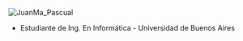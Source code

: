 ![JuanMa_Pascual](https://user-images.githubusercontent.com/95492503/145724779-a92b3f79-4745-4545-a464-fa94f865f647.png)

- Estudiante de Ing. En Informática - Universidad de Buenos Aires


<!--
**JM-Pascual/JM-Pascual** is a ✨ _special_ ✨ repository because its `README.md` (this file) appears on your GitHub profile.

